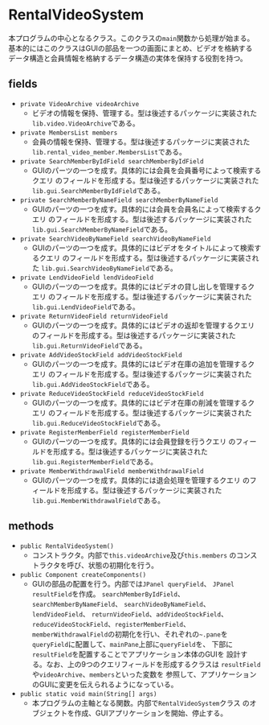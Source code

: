 # RentalVideoSystem
本プログラムの中心となるクラス。このクラスの`main`関数から処理が始まる。
基本的にはこのクラスはGUIの部品を一つの画面にまとめ、ビデオを格納する
データ構造と会員情報を格納するデータ構造の実体を保持する役割を持つ。  

## fields
- `private VideoArchive videoArchive`
  - ビデオの情報を保持、管理する。型は後述するパッケージに実装された
    `lib.video.VideoArchive`である。  
- `private MembersList members`
  - 会員の情報を保持、管理する。型は後述するパッケージに実装された
    `lib.rental_video_member.MembersList`である。
- `private SearchMemberByIdField searchMemberByIdField`
  - GUIのパーツの一つを成す。具体的には会員を会員番号によって検索するクエリ
    のフィールドを形成する。型は後述するパッケージに実装された
    `lib.gui.SearchMemberByIdField`である。  
- `private SearchMemberByNameField searchMemberByNameField`
  - GUIのパーツの一つを成す。具体的には会員を会員名によって検索するクエリ
    のフィールドを形成する。型は後述するパッケージに実装された
    `lib.gui.SearchMemberByNameField`である。
- `private SearchVideoByNameField searchVideoByNameField`
  - GUIのパーツの一つを成す。具体的にはビデオをタイトルによって検索するクエリ
    のフィールドを形成する。型は後述するパッケージに実装された
    `lib.gui.SearchVideoByNameField`である。
- `private LendVideoField lendVideoField`
  - GUIのパーツの一つを成す。具体的にはビデオの貸し出しを管理するクエリ
    のフィールドを形成する。型は後述するパッケージに実装された
    `lib.gui.LendVideoField`である。
- `private ReturnVideoField returnVideoField`
  - GUIのパーツの一つを成す。具体的にはビデオの返却を管理するクエリ
    のフィールドを形成する。型は後述するパッケージに実装された
    `lib.gui.ReturnVideoField`である。
- `private AddVideoStockField addVideoStockField`
  - GUIのパーツの一つを成す。具体的にはビデオ在庫の追加を管理するクエリ
    のフィールドを形成する。型は後述するパッケージに実装された
    `lib.gui.AddVideoStockField`である。
- `private ReduceVideoStockField reduceVideoStockField`
  - GUIのパーツの一つを成す。具体的にはビデオ在庫の削減を管理するクエリ
    のフィールドを形成する。型は後述するパッケージに実装された
    `lib.gui.ReduceVideoStockField`である。
- `private RegisterMemberField registerMemberField`
  - GUIのパーツの一つを成す。具体的には会員登録を行うクエリ
    のフィールドを形成する。型は後述するパッケージに実装された
    `lib.gui.RegisterMemberField`である。
- `private MemberWithdrawalField memberWithdrawalField`
  - GUIのパーツの一つを成す。具体的には退会処理を管理するクエリ
    のフィールドを形成する。型は後述するパッケージに実装された
    `lib.gui.MemberWithdrawalField`である。

## methods
- `public RentalVideoSystem()`
  - コンストラクタ。内部で`this.videoArchive`及び`this.members`
    のコンストラクタを呼び、状態の初期化を行う。
- `public Component createComponents()`
  - GUIの部品の配置を行う。内部では`JPanel queryField`、
    `JPanel resultField`を作成。
    `searchMemberByIdField`、`searchMemberByNameField`、
    `searchVideoByNameField`、`lendVideoField`、
    `returnVideoField`、`addVideoStockField`、
    `reduceVideoStockField`、`registerMemberField`、
    `memberWithdrawalField`の初期化を行い、それぞれの`~.pane`を
    `queryField`に配置して、`mainPane`上部に`queryField`を、
    下部に`resultField`を配置することでアプリケーション本体のGUIを
    設計する。なお、上の9つのクエリフィールドを形成するクラスは
    `resultField`や`videoArchive`、`members`といった変数を
    参照して、アプリケーションのGUIに変更を伝えられるようになっている。
- `public static void main(String[] args)`
  - 本プログラムの主軸となる関数。内部で`RentalVideoSystem`クラス
    のオブジェクトを作成、GUIアプリケーションを開始、停止する。
